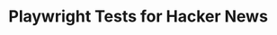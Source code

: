 # Playwright Tests for Hacker News

[//]: # (todo: add justification and explanation for create account tests being skipped by default)

